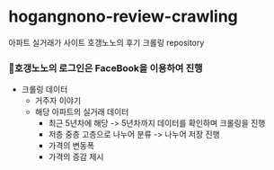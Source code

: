 # hogangnono-review-crawling
아파트 실거래가 사이트 호갱노노의 후기 크롤링 repository

### 🔵호갱노노의 로그인은 FaceBook을 이용하여 진행

* 크롤링 데이터
  * 거주자 이야기
  * 해당 아파트의 실거래 데이터
    - 최근 5년차에 해당 -> 5년차까지 데이터를 확인하며 크롤링을 진행
    - 저층 중층 고층으로 나누어 분류 -> 나누어 저장 진행
    + 가격의 변동폭
    + 가격의 증감 제시
